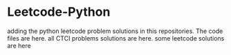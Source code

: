 # Leetcode-Python
adding the python leetcode problem solutions in this repositories. 
The code files are here.
all CTCI problems solutions are here.
some leetcode solutions are here






































































































































































































































































































































































































































































































































































































































































































































































































































































































































































































































































































































































